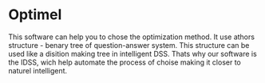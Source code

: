 # Optimel
 This software can help you to chose the optimization method. It use athors structure - benary tree of question-answer system. This structure can be used like a disition making tree in intelligent DSS. Thats why our software is the IDSS, wich help automate the process of choise making it closer to naturel intelligent.
